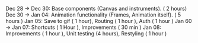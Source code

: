 Dec 28 -> Dec 30: Base components (Canvas and instruments). ( 2 hours)
Dec 30 -> Jan 04: Animation functionality (Frames, Animation itself). ( 5 hours )
Jan 05: Save to gif ( 1 hour), Routing ( 1 hour ), Auth ( 1 hour )
Jan 60 -> Jan 07: Shortcuts ( 1 Hour ), Improvements ( 30 min )
Jan 08: Improvements ( 1 hour ), Unit testing (4 hours), Restyling ( 1 hour )  
